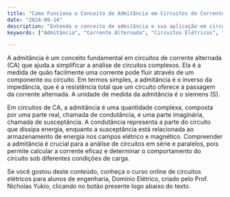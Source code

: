 ```yaml
---
title: "Como Funciona o Conceito de Admitância em Circuitos de Corrente Alternada?"
date: "2024-09-14"
description: "Entenda o conceito de admitância e sua aplicação em circuitos de corrente alternada."
keywords: ["Admitância", "Corrente Alternada", "Circuitos Elétricos", "Engenharia"]

---
```


A admitância é um conceito fundamental em circuitos de corrente alternada (CA) que ajuda a simplificar a análise de circuitos complexos. Ela é a medida de quão facilmente uma corrente pode fluir através de um componente ou circuito. Em termos simples, a admitância é o inverso da impedância, que é a resistência total que um circuito oferece à passagem da corrente alternada. A unidade de medida da admitância é o siemens (S).

Em circuitos de CA, a admitância é uma quantidade complexa, composta por uma parte real, chamada de condutância, e uma parte imaginária, chamada de susceptância. A condutância representa a parte do circuito que dissipa energia, enquanto a susceptância está relacionada ao armazenamento de energia nos campos elétrico e magnético. Compreender a admitância é crucial para a análise de circuitos em série e paralelos, pois permite calcular a corrente eficaz e determinar o comportamento do circuito sob diferentes condições de carga.

Se você gostou deste conteúdo, conheça o curso online de circuitos elétricos para alunos de engenharia, Domínio Elétrico, criado pelo Prof. Nicholas Yukio, clicando no botão presente logo abaixo do texto.
